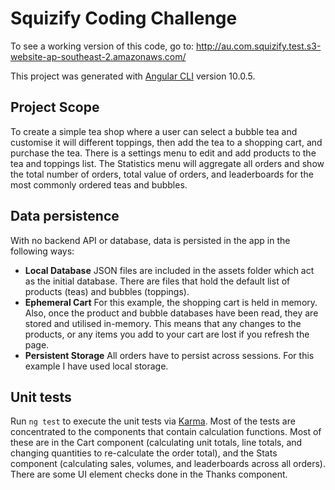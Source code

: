 # Squizify Coding Challenge

To see a working version of this code, go to:
http://au.com.squizify.test.s3-website-ap-southeast-2.amazonaws.com/

This project was generated with [Angular CLI](https://github.com/angular/angular-cli) version 10.0.5.

## Project Scope

To create a simple tea shop where a user can select a bubble tea and customise it will different toppings, then add the tea to a shopping cart, and purchase the tea. There is a settings menu to edit and add products to the tea and toppings list. The Statistics menu will aggregate all orders and show the total number of orders, total value of orders, and leaderboards for the most commonly ordered teas and bubbles.

## Data persistence

With no backend API or database, data is persisted in the app in the following ways:
* **Local Database** JSON files are included in the assets folder which act as the initial database. There are files that hold the default list of products (teas) and bubbles (toppings).
* **Ephemeral Cart** For this example, the shopping cart is held in memory. Also, once the product and bubble databases have been read, they are stored and utilised in-memory. This means that any changes to the products, or any items you add to your cart are lost if you refresh the page.
* **Persistent Storage** All orders have to persist across sessions. For this example I have used local storage.

## Unit tests

Run `ng test` to execute the unit tests via [Karma](https://karma-runner.github.io).
Most of the tests are concentrated to the components that contain calculation functions. Most of these are in the Cart component (calculating unit totals, line totals, and changing quantities to re-calculate the order total), and the Stats component (calculating sales, volumes, and leaderboards across all orders).
There are some UI element checks done in the Thanks component.
